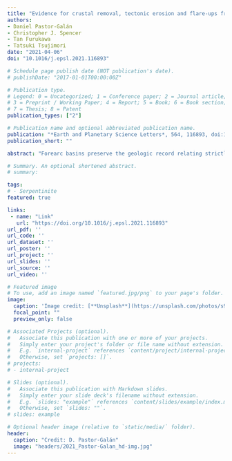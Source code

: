 ```yaml
---
title: "Evidence for crustal removal, tectonic erosion and flare-ups from the Japanese evolving forearc sediment provenance"
authors:
- Daniel Pastor-Galán
- Christopher J. Spencer
- Tan Furukawa
- Tatsuki Tsujimori
date: "2021-04-06"
doi: "10.1016/j.epsl.2021.116893"

# Schedule page publish date (NOT publication's date).
# publishDate: "2017-01-01T00:00:00Z"

# Publication type.
# Legend: 0 = Uncategorized; 1 = Conference paper; 2 = Journal article;
# 3 = Preprint / Working Paper; 4 = Report; 5 = Book; 6 = Book section;
# 7 = Thesis; 8 = Patent
publication_types: ["2"]

# Publication name and optional abbreviated publication name.
publication: "*Earth and Planetary Science Letters*, 564, 116893, doi:10.1016/j.epsl.2021.116893"
publication_short: ""

abstract: "Forearc basins preserve the geologic record relating strictly to arc magmatism. The provenance of forearc sediment can be used to differentiate periods of crustal growth, accretion, and destruction, enhanced magmatism, advancing and retreating subduction slabs, delamination, etc. These tectonic systems predict differing degrees of sedimentary reworking of the older forearc units. Additionally, Hf isotopes of zircon can be used to evaluate the degree of continental reworking that occurs in the arc system. In this paper, we evaluate the changes in a long-lived subduction system using detrital zircon U-Pb and Hf-isotope data from forearc units in northern Honshu, Japan that span in age from the Silurian Period to the present from the forearc provenance of the Japanese subduction system. Our data demonstrate a series of dominant age peaks (430 ± 20, 360 ± 10, 270 ± 20, 184 ± 12, 112 ± 22, and 7 ± 7 Ma) and a progressive loss of the older zircon populations. Zircon Hf-isotope data reveal three discrete shifts that correspond to differing degrees of isotopic enrichment and correlate with changes in the dominant zircon age peaks. Additionally, each temporal isotopic shift is associated with isolation of the older sedimentary packages wherein no detrital zircon from the previous stages are observed in subsequent stages. We propose these shifts provide evidence for rapid shifts in arc tectonics including magmatic flare-ups, producing the dominant peaks; protracted tectonic erosion progressively removing older sources of zircon reveals a late Carboniferous event triggering the complete removal of the Precambrian crust; and the Cretaceous melting of the entire Permian arc crust, likely related with the subduction of the mid-oceanic ridge separating the Izanagi and Pacific plates."

# Summary. An optional shortened abstract.
# summary: 

tags: 
# - Serpentinite
featured: true

links:
 - name: "Link"
   url: "https://doi.org/10.1016/j.epsl.2021.116893"
url_pdf: ''
url_code: ''
url_dataset: ''
url_poster: ''
url_project: ''
url_slides: ''
url_source: ''
url_video: ''

# Featured image
# To use, add an image named `featured.jpg/png` to your page's folder. 
image: 
  caption: 'Image credit: [**Unsplash**](https://unsplash.com/photos/s9CC2SKySJM)'
  focal_point: ""
  preview_only: false

# Associated Projects (optional).
#   Associate this publication with one or more of your projects.
#   Simply enter your project's folder or file name without extension.
#   E.g. `internal-project` references `content/project/internal-project/index.md`.
#   Otherwise, set `projects: []`.
# projects:
# - internal-project

# Slides (optional).
#   Associate this publication with Markdown slides.
#   Simply enter your slide deck's filename without extension.
#   E.g. `slides: "example"` references `content/slides/example/index.md`.
#   Otherwise, set `slides: ""`.
# slides: example

# Optional header image (relative to `static/media/` folder).
header:
  caption: "Credit: D. Pastor-Galán"
  image: "headers/2021_Pastor-Galan_hd-img.jpg"
---
```

